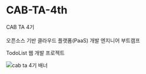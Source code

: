 # CAB-TA-4th
CAB TA 4기 <br/>
<br/>
오픈소스 기반 클라우드 플랫폼(PaaS) 개발 엔지니어 부트캠프

TodoList 웹 개발 프로젝트

![cab ta 4기 배너](https://github.com/user-attachments/assets/478217c6-45e2-493e-833f-ac7c7cf49ff3)
